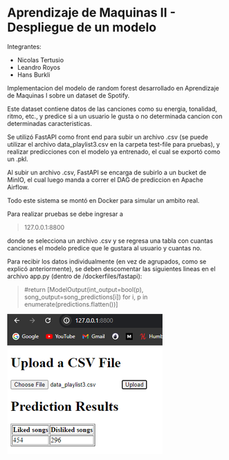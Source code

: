 # Aprendizaje de Maquinas II - Despliegue de un modelo

Integrantes:

 - Nicolas Tertusio
 - Leandro Royos
 - Hans Burkli

Implementacion del modelo de random forest desarrollado en Aprendizaje de Maquinas I sobre un dataset de Spotify.

Este dataset contiene datos de las canciones como su energia, tonalidad, ritmo, etc., y predice si a un usuario le gusta o no determinada cancion con determinadas caracteristicas.

Se utilizó FastAPI como front end para subir un archivo .csv (se puede utilizar el archivo data_playlist3.csv en la carpeta test-file para pruebas), y realizar predicciones con el modelo ya entrenado, el cual se exportó como un .pkl.

Al subir un archivo .csv, FastAPI se encarga de subirlo a un bucket de MinIO, el cual luego manda a correr el DAG de prediccion en Apache Airflow.

Todo este sistema se montó en Docker para simular un ambito real.

Para realizar pruebas se debe ingresar a 

> 127.0.0.1:8800

donde se selecciona un archivo .csv y se regresa una tabla con cuantas canciones el modelo predice que le gustara al usuario y cuantas no.

Para recibir los datos individualmente (en vez de agrupados, como se explicó anteriormente), se deben descomentar las siguientes lineas en el archivo app.py (dentro de /dockerfiles/fastapi):

> #return [ModelOutput(int_output=bool(p), song_output=song_predictions[i]) for i, p in enumerate(predictions.flatten())]

![](/test-file/fastapi.PNG)

